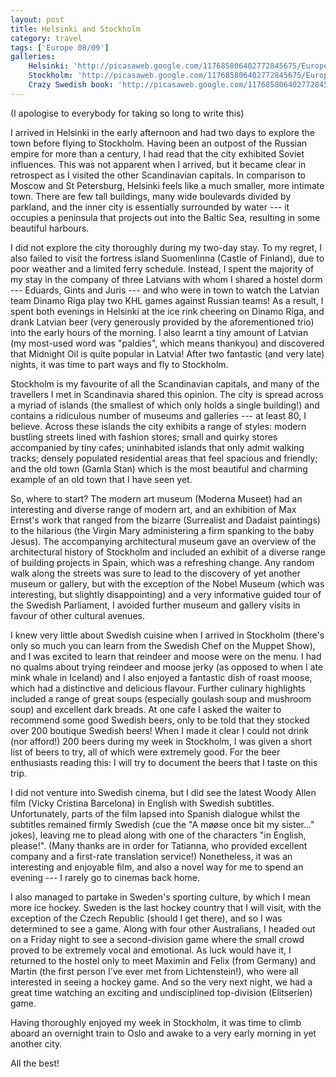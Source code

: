 ```yaml
---
layout: post
title: Helsinki and Stockholm
category: travel
tags: ['Europe 08/09']
galleries:
    Helsinki: 'http://picasaweb.google.com/117685806402772845675/Europe20082009Helsinki?authkey=Gv1sRgCIPpwoyb7rK-Iw'
    Stockholm: 'http://picasaweb.google.com/117685806402772845675/Europe20082009Stockholm?authkey=Gv1sRgCMnP3oXMutmj-AE'
    Crazy Swedish book: 'http://picasaweb.google.com/117685806402772845675/Europe20082009CrazySwedishBook?authkey=Gv1sRgCLOg7LmL_JSpIQ'
---
```


(I apologise to everybody for taking so long to write this)

I arrived in Helsinki in the early afternoon and had two days to explore the
town before flying to Stockholm.
Having been an outpost of the Russian empire for more than a century, I had
read that the city exhibited Soviet influences.
This was not apparent when I arrived, but it became clear in retrospect as I
visited the other Scandinavian capitals.
In comparison to Moscow and St Petersburg, Helsinki feels like a much
smaller, more intimate town.
There are few tall buildings, many wide boulevards divided by parkland, and
the inner city is essentially surrounded by water --- it occupies a peninsula
that projects out into the Baltic Sea, resulting in some beautiful harbours.

I did not explore the city thoroughly during my two-day stay.
To my regret, I also failed to visit the fortress island Suomenlinna (Castle
of Finland), due to poor weather and a limited ferry schedule.
Instead, I spent the majority of my stay in the company of three Latvians
with whom I shared a hostel dorm --- Eduards, Gints and Juris --- and who were
in town to watch the Latvian team Dinamo Riga play two KHL games against
Russian teams!
As a result, I spent both evenings in Helsinki at the ice rink cheering on
Dinamo Riga, and drank Latvian beer (very generously provided by the
aforementioned trio) into the early hours of the morning.
I also learnt a tiny amount of Latvian (my most-used word was "paldies",
which means thankyou) and discovered that Midnight Oil is quite popular in
Latvia!
After two fantastic (and very late) nights, it was time to part ways and fly
to Stockholm.

Stockholm is my favourite of all the Scandinavian capitals, and many of the
travellers I met in Scandinavia shared this opinion.
The city is spread across a myriad of islands (the smallest of which only
holds a single building!) and contains a ridiculous number of museums and
galleries --- at least 80, I believe.
Across these islands the city exhibits a range of styles: modern bustling
streets lined with fashion stores; small and quirky stores accompanied by tiny
cafes; uninhabited islands that only admit walking tracks; densely populated
residential areas that feel spacious and friendly; and the old town (Gamla
Stan) which is the most beautiful and charming example of an old town that I
have seen yet.

So, where to start?
The modern art museum (Moderna Museet) had an interesting and diverse range of
modern art, and an exhibition of Max Ernst's work that ranged from the bizarre
(Surrealist and Dadaist paintings) to the hilarious (the Virgin Mary
administering a firm spanking to the baby Jesus).
The accompanying architectural museum gave an overview of the architectural
history of Stockholm and included an exhibit of a diverse range of building
projects in Spain, which was a refreshing change.
Any random walk along the streets was sure to lead to the discovery of yet
another museum or gallery, but with the exception of the Nobel Museum (which
was interesting, but slightly disappointing) and a very informative guided
tour of the Swedish Parliament, I avoided further museum and gallery visits in
favour of other cultural avenues.

I knew very little about Swedish cuisine when I arrived in Stockholm (there's
only so much you can learn from the Swedish Chef on the Muppet Show), and I
was excited to learn that reindeer and moose were on the menu.
I had no qualms about trying reindeer and moose jerky (as opposed to when I
ate mink whale in Iceland) and I also enjoyed a fantastic dish of roast moose,
which had a distinctive and delicious flavour.
Further culinary highlights included a range of great soups (especially
goulash soup and mushroom soup) and excellent dark breads.
At one cafe I asked the waiter to recommend some good Swedish beers, only to
be told that they stocked over 200 boutique Swedish beers!
When I made it clear I could not drink (nor afford!) 200 beers during my week
in Stockholm, I was given a short list of beers to try, all of which were
extremely good.
For the beer enthusiasts reading this: I will try to document the beers that
I taste on this trip.

I did not venture into Swedish cinema, but I did see the latest Woody Allen
film (Vicky Cristina Barcelona) in English with Swedish subtitles.
Unfortunately, parts of the film lapsed into Spanish dialogue whilst the
subtitles remained firmly Swedish (cue the "A møøse once bit my sister..."
jokes), leaving me to plead along with one of the characters "in English,
please!".
(Many thanks are in order for Tatianna, who provided excellent company and a
first-rate translation service!)
Nonetheless, it was an interesting and enjoyable film, and also a novel way
for me to spend an evening --- I rarely go to cinemas back home.

I also managed to partake in Sweden's sporting culture, by which I mean more
ice hockey.
Sweden is the last hockey country that I will visit, with the exception of the
Czech Republic (should I get there), and so I was determined to see a game.
Along with four other Australians, I headed out on a Friday night to see a
second-division game where the small crowd proved to be extremely vocal and
emotional.
As luck would have it, I returned to the hostel only to meet Maximin and
Felix (from Germany) and Martin (the first person I've ever met from
Lichtenstein!), who were all interested in seeing a hockey game.
And so the very next night, we had a great time watching an exciting and
undisciplined top-division (Elitserien) game.

Having thoroughly enjoyed my week in Stockholm, it was time to climb aboard an
overnight train to Oslo and awake to a very early morning in yet another city.

All the best!

